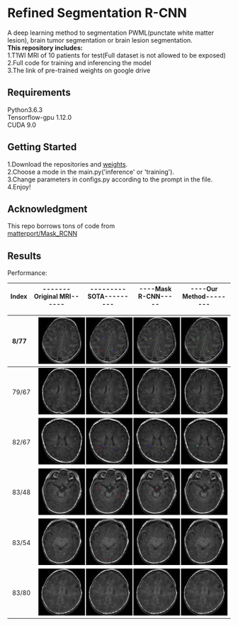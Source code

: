 # Refined Segmentation R-CNN
A deep learning method to segmentation PWML(punctate white matter lesion), brain tumor segmentation or brain lesion segmentation.  
**This repository includes:**  
1.T1WI MRI of 10 patients for test(Full dataset is not allowed to be exposed)  
2.Full code for training and inferencing the model  
3.The link of pre-trained weights on google drive   

## Requirements
Python3.6.3  
Tensorflow-gpu 1.12.0  
CUDA 9.0  
## Getting Started
1.Download the repositories and [weights](https://anonfiles.com/I2xeTaS5m1/model_enhancedrpn_enlargeroi1.3_segnet_crf_pwml_98765_h5).  
2.Choose a mode in the main.py('inference' or 'training').  
3.Change parameters in configs.py according to the prompt in the file.  
4.Enjoy!

## Acknowledgment
This repo borrows tons of code from  
[matterport/Mask_RCNN](https://github.com/matterport/Mask_RCNN)  
## Results
Performance:  

Index|-------Original MRI------|---------SOTA---------|----Mask R-CNN-----|----Our Method--------
:--|:--:|:--:|:--:|:--:


&nbsp;8/77&nbsp;|![8_77](./results/8_77.png)
:--|:--:|
&nbsp;79/67&nbsp;|![79_67](./results/79_67.png)  
&nbsp;82/67&nbsp;|![82_67](./results/82_67.png)  
&nbsp;83/48&nbsp;|![83_48](./results/83_48.png)  
&nbsp;83/54&nbsp;|![83_54](./results/83_54.png)
&nbsp;83/80&nbsp;|![83_80](./results/83_80.png)














